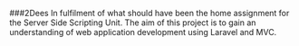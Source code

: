###2Dees
In fulfilment of what should have been the home assignment for the Server Side Scripting Unit. The aim of this project is to gain an understanding of web application development using Laravel and MVC.
